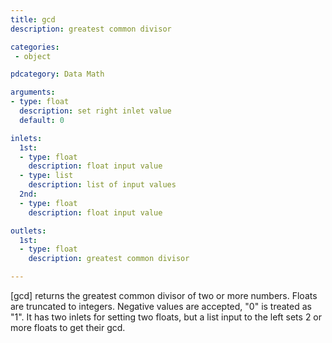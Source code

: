 ```yaml
---
title: gcd
description: greatest common divisor

categories:
 - object

pdcategory: Data Math

arguments:
- type: float
  description: set right inlet value
  default: 0

inlets:
  1st:
  - type: float
    description: float input value
  - type: list
    description: list of input values
  2nd:
  - type: float
    description: float input value

outlets:
  1st:
  - type: float
    description: greatest common divisor

---
```


[gcd] returns the greatest common divisor of two or more numbers. Floats are truncated to integers. Negative values are accepted, "0" is treated as "1". It has two inlets for setting two floats, but a list input to the left sets 2 or more floats to get their gcd.

